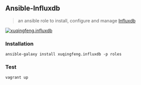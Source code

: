 ## Ansible-Influxdb
> an ansible role to install, configure and manage [Influxdb](https://www.influxdata.com/time-series-platform/influxdb/)

[![xuqingfeng.influxdb](https://img.shields.io/badge/role-xuqingfeng.influxdb-blue.svg?style=flat-square)](https://galaxy.ansible.com/xuqingfeng/influxdb/)

### Installation

`ansible-galaxy install xuqingfeng.influxdb -p roles`

### Test

`vagrant up`





